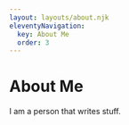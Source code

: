 ```yaml
---
layout: layouts/about.njk
eleventyNavigation:
  key: About Me
  order: 3
---
```

# About Me

I am a person that writes stuff.
